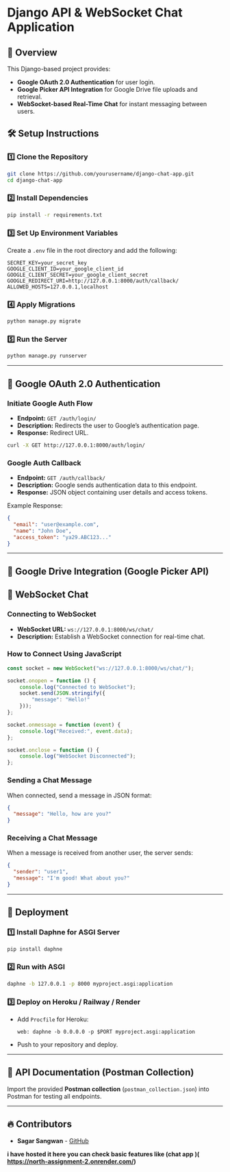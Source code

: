 # Django API & WebSocket Chat Application

## 🚀 Overview
This Django-based project provides:
- **Google OAuth 2.0 Authentication** for user login.
- **Google Picker API Integration** for Google Drive file uploads and retrieval.
- **WebSocket-based Real-Time Chat** for instant messaging between users.

## 🛠️ Setup Instructions

### 1️⃣ Clone the Repository
```sh
git clone https://github.com/yourusername/django-chat-app.git
cd django-chat-app
```

### 2️⃣ Install Dependencies
```sh
pip install -r requirements.txt
```

### 3️⃣ Set Up Environment Variables
Create a `.env` file in the root directory and add the following:
```env
SECRET_KEY=your_secret_key
GOOGLE_CLIENT_ID=your_google_client_id
GOOGLE_CLIENT_SECRET=your_google_client_secret
GOOGLE_REDIRECT_URI=http://127.0.0.1:8000/auth/callback/
ALLOWED_HOSTS=127.0.0.1,localhost
```

### 4️⃣ Apply Migrations
```sh
python manage.py migrate
```

### 5️⃣ Run the Server
```sh
python manage.py runserver
```
---

## 🔐 Google OAuth 2.0 Authentication

### **Initiate Google Auth Flow**
- **Endpoint:** `GET /auth/login/`
- **Description:** Redirects the user to Google’s authentication page.
- **Response:** Redirect URL.

```sh
curl -X GET http://127.0.0.1:8000/auth/login/
```

### **Google Auth Callback**
- **Endpoint:** `GET /auth/callback/`
- **Description:** Google sends authentication data to this endpoint.
- **Response:** JSON object containing user details and access tokens.

Example Response:
```json
{
  "email": "user@example.com",
  "name": "John Doe",
  "access_token": "ya29.ABC123..."
}
```

---

## 📂 Google Drive Integration (Google Picker API)



## 💬 WebSocket Chat

### **Connecting to WebSocket**
- **WebSocket URL:** `ws://127.0.0.1:8000/ws/chat/`
- **Description:** Establish a WebSocket connection for real-time chat.

### **How to Connect Using JavaScript**
```js
const socket = new WebSocket("ws://127.0.0.1:8000/ws/chat/");

socket.onopen = function () {
    console.log("Connected to WebSocket");
    socket.send(JSON.stringify({
        "message": "Hello!"
    }));
};

socket.onmessage = function (event) {
    console.log("Received:", event.data);
};

socket.onclose = function () {
    console.log("WebSocket Disconnected");
};
```

### **Sending a Chat Message**
When connected, send a message in JSON format:
```json
{
  "message": "Hello, how are you?"
}
```

### **Receiving a Chat Message**
When a message is received from another user, the server sends:
```json
{
  "sender": "user1",
  "message": "I'm good! What about you?"
}
```

---

## 🚀 Deployment

### **1️⃣ Install Daphne for ASGI Server**
```sh
pip install daphne
```

### **2️⃣ Run with ASGI**
```sh
daphne -b 127.0.0.1 -p 8000 myproject.asgi:application
```

### **3️⃣ Deploy on Heroku / Railway / Render**
- Add `Procfile` for Heroku:
  ```
  web: daphne -b 0.0.0.0 -p $PORT myproject.asgi:application
  ```
- Push to your repository and deploy.

---

## 📩 API Documentation (Postman Collection)
Import the provided **Postman collection** (`postman_collection.json`) into Postman for testing all endpoints.

---

## 🔥 Contributors
- **Sagar Sangwan** - [GitHub](https://github.com/sagarsangwan)

**i have hosted it here you can check basic features like (chat app )( https://north-assignment-2.onrender.com/)**

